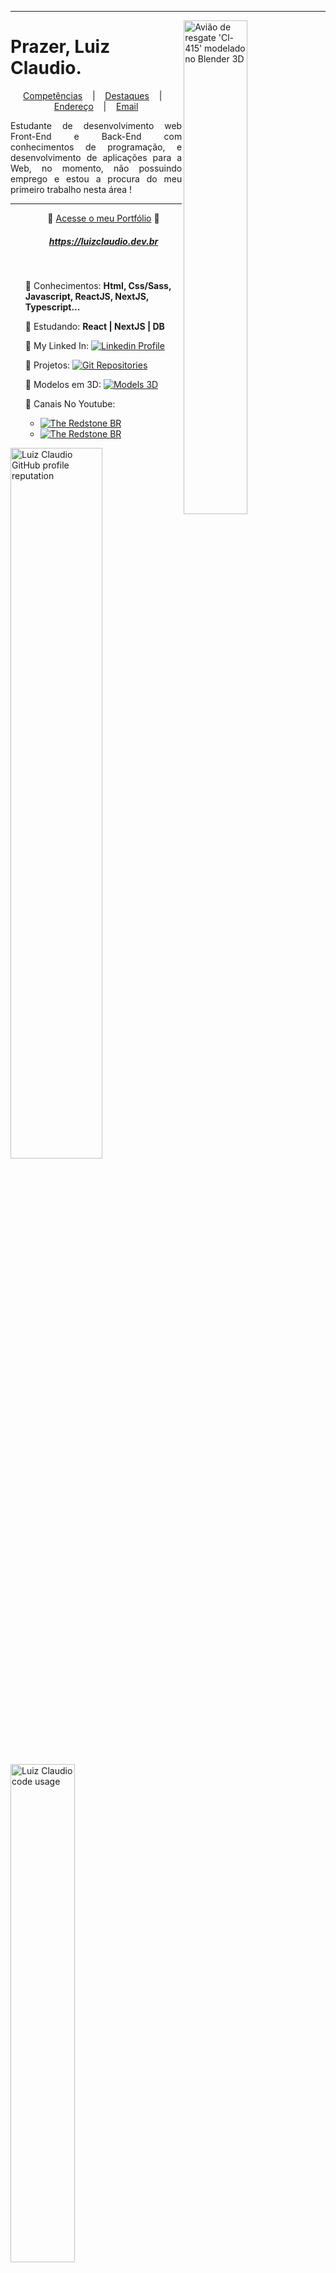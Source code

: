 

<hr>

<a href="https://github.com/DinowSauron">
<img src="https://user-images.githubusercontent.com/68889180/95789465-f429ee00-0cb3-11eb-8415-0ae6a8811bc1.png" 
alt="Avião de resgate 'Cl-415' modelado no Blender 3D" 
title="Avião Cl-415 modelado no 'Blender 3D'"
width="45%" align="right" draggable="false"/>
</a>

# Prazer, Luiz Claudio.

<p align="center">
  <a href="https://luizclaudio.dev.br/certificates" target="_blank">Competências</a> &nbsp;&nbsp;&nbsp;|&nbsp;&nbsp;&nbsp;
  <a href="https://luizclaudio.dev.br/projects/web?tags=todos" target="_blank">Destaques</a> &nbsp;&nbsp;&nbsp;|&nbsp;&nbsp;&nbsp;
  <a href="https://www.google.com.br/maps/place/Realengo,+Rio+de+Janeiro+-+RJ/@-22.8784762,-43.4730305,13z/data=!3m1!4b1!4m5!3m4!1s0x9961d6352b312f:0xdbcc937520fa83fc!8m2!3d-22.8786514!4d-43.4285152" target="_blank"
  title="Endereço aproximado"
  >Endereço</a> &nbsp;&nbsp;&nbsp;|&nbsp;&nbsp;&nbsp;
  <a href="mailto:luizclaudiocardoso@yahoo.com" target="_blank"
  title="LuizClaudioCardoso@gmail.com">Email</a>
</p>

<p align="justify">
Estudante de desenvolvimento web Front-End e Back-End com conhecimentos de programação, e desenvolvimento de aplicações para a Web, no momento, não possuindo emprego e estou a procura do meu primeiro trabalho nesta área !
</p>


---

<ul type="none">
    <li>
        <p align="center">📘 <a href="https://luizclaudio.dev.br">Acesse o meu Portfólio</a> 📘</p>
        <h5 align="center"><a href="https://luizclaudio.dev.br">https://luizclaudio.dev.br</a></h5>
    </li>
<br>
    <li>
        <p>🚀 Conhecimentos: <strong>Html, Css/Sass, Javascript, ReactJS, NextJS, Typescript...</strong> </p>
    </li>
    <li>
        <p>📖 Estudando: <strong>React | NextJS | DB</strong ></p>
    </li>
    <li>
        <p>🔗 My Linked In: <a href="https://www.linkedin.com/in/luiz-claudio-cardoso/"><img src="https://img.shields.io/badge/LinkedIn-Profile-blue" 
        alt="Linkedin Profile" 
        title="Linked-in profile"/></a> </p>
    </li>
    <li>
        <p>📄 Projetos: <a href="https://luizclaudio.dev.br/projects/web?tags=todos"><img src="https://img.shields.io/badge/GitHub-Repositories-DarkGreen" 
        alt="Git Repositories" 
        title="Detalhes dos Repositorios"/></a> </p>
    </li>
    <li>
        <p>🎲 Modelos em 3D: <a href="https://luizclaudio.dev.br/projects/others/modelos"><img src="https://img.shields.io/badge/-Modelos%203D-lightgrey" 
        alt="Models 3D" 
        title="Fotos de dos modelos 3D"/></a></p>
    </li>
    <li>
        <p>📌 Canais No Youtube:
         <ul>
             <li><a href="https://www.youtube.com/c/THERedstoneBR"><img src="https://img.shields.io/badge/Youtube-The%20Redstone%20BR-red" 
             alt="The Redstone BR"
             title="Canal de Tutoriais"/></a></li>
             <li><a href="https://www.youtube.com/channel/UCL0pyeEp7kGsltA5MLrWSew/featured"><img src="https://img.shields.io/badge/Youtube-Luiz%20Claudio-red" 
             alt="The Redstone BR"
             title="Canal Pessoal"/></a></li>
         </ul>
        </p>
    </li>
</ul>



<p>
<a href="https://github.com/DinowSauron"><img 
src="https://github-readme-stats.vercel.app/api?username=DinowSauron&icon_color=039f02&show_icons=true&theme=dracula&title_color=039f02&include_all_commits=true&count_private=true&locale=pt-br" alt="Luiz Claudio GitHub profile reputation" 
width="54%"/></a>
<a href="https://github.com/DinowSauron"><img src="https://github-readme-stats.vercel.app/api/top-langs/?username=DinowSauron&layout=compact&card_width=300px&title_color=039f02&theme=dracula&locale=pt-br" alt="Luiz Claudio code usage"  
width="45.2%"/></a>
</p>

---
